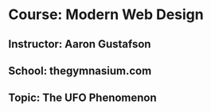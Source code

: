 <h1>Course: Modern Web Design</h1>
<h2>Instructor: Aaron Gustafson</h2>
<h2>School: thegymnasium.com</h2>
<h2>Topic: The UFO Phenomenon</h2>

